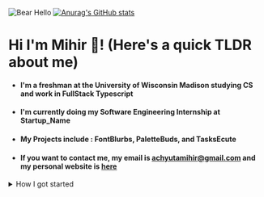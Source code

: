 ![Bear Hello](https://i.imgur.com/Ug2rb1J.gif) [![Anurag's GitHub stats](https://github-readme-stats.vercel.app/api?username=Mihir-Achyuta&theme=dark&hide=prs,issues,stars&include_all_commits=true&count_private=true)](https://github.com/anuraghazra/github-readme-stats)

# Hi I'm Mihir 👋! (Here's a quick TLDR about me)

- #### I'm a freshman at the University of Wisconsin Madison studying CS and work in FullStack Typescript

- #### I'm currently doing my Software Engineering Internship at Startup_Name

- #### My Projects include : FontBlurbs, PaletteBuds, and TasksEcute

- #### If you want to contact me, my email is achyutamihir@gmail.com and my personal website is [here](https://mihirachyuta.netlify.app/)

<details>
<summary>How I got started</summary>
<br/>
I write here about how I got started.
</details>
